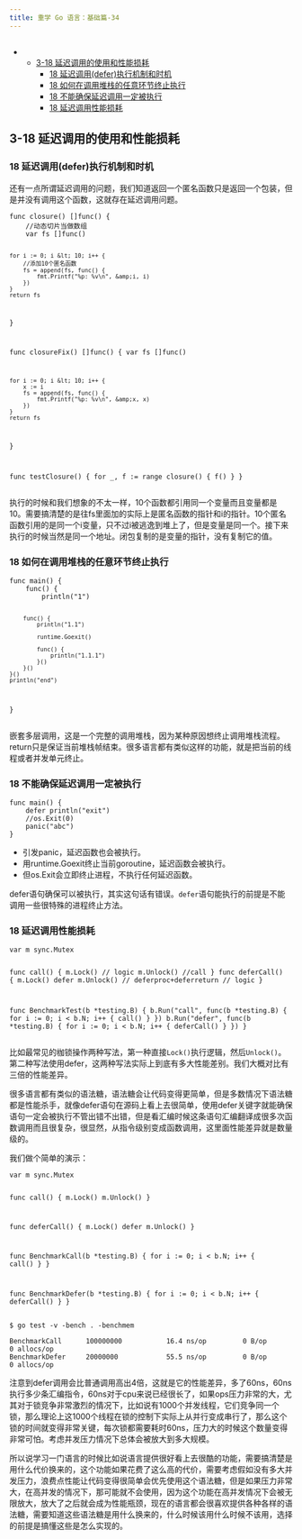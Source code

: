 ```yaml
---
title: 重学 Go 语言：基础篇-34
---
```

<article id="topicContainer" class="column_content"><h2 class="topic_title"></h2><div><p><div class="toc">
<ul>
<li><ul>
<li><a href="#318">3-18 延迟调用的使用和性能损耗</a><ul>
<li><a href="#18defer">18 延迟调用(defer)执行机制和时机</a></li>
<li><a href="#18">18 如何在调用堆栈的任意环节终止执行</a></li>
<li><a href="#18-1">18 不能确保延迟调用一定被执行</a></li>
<li><a href="#18-2">18 延迟调用性能损耗</a></li>
</ul>
</li>
</ul>
</li>
</ul>
</div>
</p>
<h2 id="318">3-18 延迟调用的使用和性能损耗</h2>
<h3 id="18defer">18 延迟调用(defer)执行机制和时机</h3>
<p>还有一点所谓延迟调用的问题，我们知道返回一个匿名函数只是返回一个包装，但是并没有调用这个函数，这就存在延迟调用问题。</p>
<pre><code class="go language-go">func closure() []func() {
    //动态切片当做数组
    var fs []func()

    for i := 0; i &lt; 10; i++ {
        //添加10个匿名函数
        fs = append(fs, func() {
            fmt.Printf("%p: %v\n", &amp;i, i)
        })
    }
    return fs
}

func closureFix() []func() {
    var fs []func()

    for i := 0; i &lt; 10; i++ {
        x := i
        fs = append(fs, func() {
            fmt.Printf("%p: %v\n", &amp;x, x)
        })
    }
    return fs
}

func testClosure() {
    for _, f := range closure() {
        f()
    }
}
</code></pre>
<p>执行的时候和我们想象的不太一样，10个函数都引用同一个变量而且变量都是10。需要搞清楚的是往fs里面加的实际上是匿名函数的指针和i的指针。10个匿名函数引用的是同一个i变量，只不过i被逃逸到堆上了，但是变量是同一个。接下来执行的时候当然是同一个地址。闭包复制的是变量的指针，没有复制它的值。</p>
<h3 id="18">18 如何在调用堆栈的任意环节终止执行</h3>
<pre><code class="go language-go">func main() {
    func() {
        println("1")

        func() {
            println("1.1")

            runtime.Goexit()

            func() {
                println("1.1.1")
            }()
        }()
    }()
    println("end")
}
</code></pre>
<p>嵌套多层调用，这是一个完整的调用堆栈，因为某种原因想终止调用堆栈流程。return只是保证当前堆栈帧结束。很多语言都有类似这样的功能，就是把当前的线程或者并发单元终止。</p>
<h3 id="18-1">18 不能确保延迟调用一定被执行</h3>
<pre><code class="go language-go">func main() {
    defer println("exit")
    //os.Exit(0)
    panic("abc")
}
</code></pre>
<ul>
<li>引发panic，延迟函数也会被执行。</li>
<li>用runtime.Goexit终止当前goroutine，延迟函数会被执行。</li>
<li>但os.Exit会立即终止进程，不执行任何延迟函数。</li>
</ul>
<p>defer语句确保可以被执行，其实这句话有错误。<code>defer</code>语句能执行的前提是不能调用一些很特殊的进程终止方法。</p>
<h3 id="18-2">18 延迟调用性能损耗</h3>
<pre><code class="go language-go">var m sync.Mutex

func call() {
    m.Lock()
    // logic
    m.Unlock() //call
}
func deferCall() {
    m.Lock()
    defer m.Unlock() // deferproc+deferreturn
    // logic
}

func BenchmarkTest(b *testing.B) {
    b.Run("call", func(b *testing.B) {
        for i := 0; i &lt; b.N; i++ {
            call()
        }
    })
    b.Run("defer", func(b *testing.B) {
        for i := 0; i &lt; b.N; i++ {
            deferCall()
        }
    })
}
</code></pre>
<p>比如最常见的枷锁操作两种写法，第一种直接<code>Lock()</code>执行逻辑，然后<code>Unlock()</code>。第二种写法使用defer，这两种写法实际上到底有多大性能差别。我们大概对比有三倍的性能差异。</p>
<p>很多语言都有类似的语法糖，语法糖会让代码变得更简单，但是多数情况下语法糖都是性能杀手，就像defer语句在源码上看上去很简单，使用defer关键字就能确保语句一定会被执行不管出错不出错，但是看汇编时候这条语句汇编翻译成很多次函数调用而且很复杂，很显然，从指令级别变成函数调用，这里面性能差异就是数量级的。</p>
<p>我们做个简单的演示：</p>
<pre><code class="go language-go">var m sync.Mutex

func call() {
    m.Lock()
    m.Unlock()
}

func deferCall() {
    m.Lock()
    defer m.Unlock()
}

func BenchmarkCall(b *testing.B) {
    for i := 0; i &lt; b.N; i++ {
        call()
    }
}

func BenchmarkDefer(b *testing.B) {
    for i := 0; i &lt; b.N; i++ {
        deferCall()
    }
}
</code></pre>
<pre><code class="bash language-bash">$ go test -v -bench . -benchmem
</code></pre>
<pre><code>BenchmarkCall      100000000           16.4 ns/op         0 B/op          0 allocs/op
BenchmarkDefer     20000000            55.5 ns/op         0 B/op          0 allocs/op
</code></pre>
<p>注意到defer调用会比普通调用高出4倍，这就是它的性能差异，多了60ns，60ns执行多少条汇编指令，60ns对于cpu来说已经很长了，如果ops压力非常的大，尤其对于锁竞争非常激烈的情况下，比如说有1000个并发线程，它们竞争同一个锁，那么理论上这1000个线程在锁的控制下实际上从并行变成串行了，那么这个锁的时间就变得非常关键，每次锁都需要耗时60ns，压力大的时候这个数量变得非常可怕。考虑并发压力情况下总体会被放大到多大规模。</p>
<p>所以说学习一门语言的时候比如说语言提供很好看上去很酷的功能，需要搞清楚是用什么代价换来的，这个功能如果花费了这么高的代价，需要考虑假如没有多大并发压力，浪费点性能让代码变得很简单会优先使用这个语法糖，但是如果压力非常大，在高并发的情况下，那可能就不会使用，因为这个功能在高并发情况下会被无限放大，放大了之后就会成为性能瓶颈，现在的语言都会很喜欢提供各种各样的语法糖，需要知道这些语法糖是用什么换来的，什么时候该用什么时候不该用，选择的前提是搞懂这些是怎么实现的。</p></div></article>